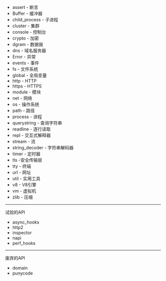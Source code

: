 - assert - 断言
- Buffer - 缓冲器
- child_process - 子进程
- cluster - 集群
- console - 控制台
- crypto - 加密
- dgram - 数据报
- dns - 域名服务器
- Error - 异常
- events - 事件
- fs - 文件系统
- global - 全局变量
- http - HTTP
- https - HTTPS
- module - 模块
- net - 网络
- os - 操作系统
- path - 路径
- process - 进程
- querystring - 查询字符串
- readline - 逐行读取
- repl - 交互式解释器
- stream - 流
- string_decoder - 字符串解码器
- timer - 定时器
- tls -安全传输层
- tty - 终端
- url - 网址
- util - 实用工具
- v8 - V8引擎
- vm - 虚拟机
- zlib - 压缩

---
试验的API
- async_hooks
- http2
- inspector
- napi
- perf_hooks

---
废弃的API
- domain
- punycode